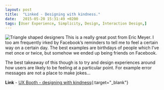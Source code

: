 ```yaml
---
layout: post
title:  "Linked - Designing with kindness."
date:   2015-05-20 15:31:49 +0200
tags: [User Experience, Simplicity, Design, Interaction Design,]
---
```

![Triangle shaped designers]({{site.baseurl}}/assets/img/linked-post.png)
This is a really great post from Eric Meyer. I too am frequently irked by Facebook’s reminders to tell me to feel a certain way on a certain day. The best examples are birthdays of people which I’ve met once or twice, but somehow we ended up being friends on Facebook.

The best takeaway of this though is to try and design experiences around how users are likely to be feeling at a particular point. For example error messages are not a place to make jokes…

**Link** - [UX Booth - designing with kindness](https://www.uxbooth.com/articles/designing-with-kindness/){:target="_blank"}